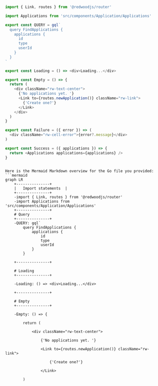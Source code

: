 ```js

import { Link, routes } from '@redwoodjs/router'

import Applications from 'src/components/Application/Applications'

export const QUERY = gql`
  query FindApplications {
    applications {
      id
      type
      userId
    }
  }
`

export const Loading = () => <div>Loading...</div>

export const Empty = () => {
  return (
    <div className="rw-text-center">
      {'No applications yet. '}
      <Link to={routes.newApplication()} className="rw-link">
        {'Create one?'}
      </Link>
    </div>
  )
}

export const Failure = ({ error }) => (
  <div className="rw-cell-error">{error?.message}</div>
)

export const Success = ({ applications }) => {
  return <Applications applications={applications} />
}


```

```mermaid

Here is the Mermaid Markdown overview for the Go file you provided:
```mermaid
graph LR
    +---------------+
    |   Import statements  |
    +---------------+
    -import { Link, routes } from '@redwoodjs/router'
    -import Applications from 'src/components/Application/Applications'
    +---------------+
    # Query
    +---------------+
    -QUERY: gql`
        query FindApplications {
            applications {
                id
                type
                userId
            }
        }

    +---------------+

    # Loading
    +---------------+

    -Loading: () => <div>Loading...</div>

    +---------------+

    # Empty
    +---------------+

    -Empty: () => {

        return (

            <div className="rw-text-center">

                {'No applications yet. '}

                <Link to={routes.newApplication()} className="rw-link">

                    {'Create one?'}

                </Link>

        )

```
